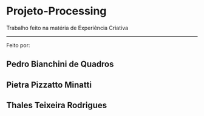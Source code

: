 # Projeto-Processing
Trabalho feito na matéria de Experiência Criativa
________
Feito por:
<h2>Pedro Bianchini de Quadros</h2>
<h2>Pietra Pizzatto Minatti</h2>
<h2>Thales Teixeira Rodrigues</h2>
